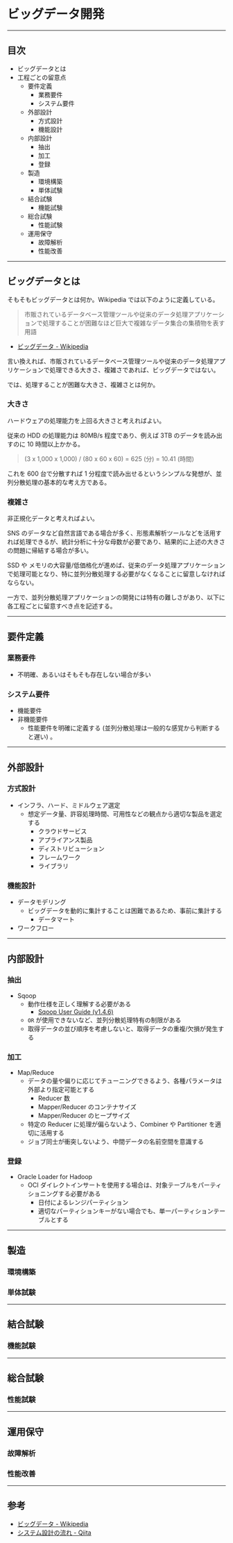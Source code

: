 # ビッグデータ開発

---

## 目次
- ビッグデータとは
- 工程ごとの留意点
  - 要件定義
    - 業務要件
    - システム要件
  - 外部設計
    - 方式設計
    - 機能設計
  - 内部設計
    - 抽出
    - 加工
    - 登録
  - 製造
    - 環境構築
    - 単体試験
  - 結合試験
    - 機能試験
  - 総合試験
    - 性能試験
  - 運用保守
    - 故障解析
    - 性能改善

---

## ビッグデータとは

そもそもビッグデータとは何か。Wikipedia では以下のように定義している。

> 市販されているデータベース管理ツールや従来のデータ処理アプリケーションで処理することが困難なほど巨大で複雑なデータ集合の集積物を表す用語
- [ビッグデータ - Wikipedia](https://ja.wikipedia.org/wiki/%E3%83%93%E3%83%83%E3%82%B0%E3%83%87%E3%83%BC%E3%82%BF)

言い換えれば、市販されているデータベース管理ツールや従来のデータ処理アプリケーションで処理できる大きさ、複雑さであれば、ビッグデータではない。

では、処理することが困難な大きさ、複雑さとは何か。

### 大きさ

ハードウェアの処理能力を上回る大きさと考えればよい。

従来の HDD の処理能力は 80MB/s 程度であり、例えば 3TB のデータを読み出すのに 10 時間以上かかる。

> (3 x 1,000 x 1,000) / (80 x 60 x 60) = 625 (分) = 10.41 (時間)

これを 600 台で分散すれば 1 分程度で読み出せるというシンプルな発想が、並列分散処理の基本的な考え方である。


### 複雑さ

非正規化データと考えればよい。

SNS のデータなど自然言語である場合が多く、形態素解析ツールなどを活用すれば処理できるが、統計分析に十分な母数が必要であり、結果的に上述の大きさの問題に帰結する場合が多い。

SSD や メモリの大容量/低価格化が進めば、従来のデータ処理アプリケーションで処理可能となり、特に並列分散処理する必要がなくなることに留意しなければならない。

一方で、並列分散処理アプリケーションの開発には特有の難しさがあり、以下に各工程ごとに留意すべき点を記述する。

---

## 要件定義

### 業務要件
- 不明確、あるいはそもそも存在しない場合が多い

### システム要件
- 機能要件
- 非機能要件
  - 性能要件を明確に定義する (並列分散処理は一般的な感覚から判断すると遅い) 。

---

## 外部設計

### 方式設計
- インフラ、ハード、ミドルウェア選定
  - 想定データ量、許容処理時間、可用性などの観点から適切な製品を選定する
    - クラウドサービス
    - アプライアンス製品
    - ディストリビューション
    - フレームワーク
    - ライブラリ

### 機能設計
- データモデリング
  - ビッグデータを動的に集計することは困難であるため、事前に集計する
    - データマート
- ワークフロー

---

## 内部設計

### 抽出
- Sqoop
  - 動作仕様を正しく理解する必要がある
    - [Sqoop User Guide (v1.4.6)](http://sqoop.apache.org/docs/1.4.6/SqoopUserGuide.html#_selecting_the_data_to_import)
  - `OR` が使用できないなど、並列分散処理特有の制限がある
  - 取得データの並び順序を考慮しないと、取得データの重複/欠損が発生する

### 加工
- Map/Reduce
  - データの量や偏りに応じてチューニングできるよう、各種パラメータは外部より指定可能とする
    - Reducer 数
    - Mapper/Reducer のコンテナサイズ
    - Mapper/Reducer のヒープサイズ
  - 特定の Reducer に処理が偏らないよう、Combiner や Partitioner を適切に活用する
  - ジョブ同士が衝突しないよう、中間データの名前空間を意識する

### 登録
- Oracle Loader for Hadoop
  - OCI ダイレクトインサートを使用する場合は、対象テーブルをパーティショニングする必要がある
    - 日付によるレンジパーティション
    - 適切なパーティションキーがない場合でも、単一パーティションテーブルとする


---

## 製造

### 環境構築

### 単体試験

---

## 結合試験

### 機能試験

---

## 総合試験

### 性能試験

--- 

## 運用保守

### 故障解析

### 性能改善

--- 

## 参考
- [ビッグデータ - Wikipedia](https://ja.wikipedia.org/wiki/%E3%83%93%E3%83%83%E3%82%B0%E3%83%87%E3%83%BC%E3%82%BF)
- [システム設計の流れ - Qiita](http://qiita.com/mikakane/items/b8045a11dba8d08e5fe4)